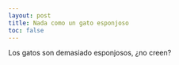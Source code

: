 ```yaml
---
layout: post
title: Nada como un gato esponjoso
toc: false
---
```


Los gatos son demasiado esponjosos, ¿no creen?
